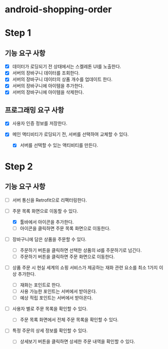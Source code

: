 # android-shopping-order
# Step 1
## 기능 요구 사항
- [x] 데이터가 로딩되기 전 상태에서는 스켈레톤 UI를 노출한다.
- [x] 서버의 장바구니 데이터를 조회한다.
- [x] 서버의 장바구니 데이터의 상품 개수를 업데이트 한다.
- [x] 서버의 장바구니에 아이템을 추가한다.
- [x] 서버의 장바구니에 아이템을 삭제한다.

## 프로그래밍 요구 사항
- [x] 사용자 인증 정보를 저장한다.
  
- [x] 메인 액티비티가 로딩되기 전, 서버를 선택하여 교체할 수 있다.
  - [x] 서버를 선택할 수 있는 액티비티를 만든다.

# Step 2
## 기능 요구 사항
- [ ] 서버 통신을 Retrofit으로 리팩터링한다.

- [ ] 주문 목록 화면으로 이동할 수 있다.
  - [x] 툴바에서 아이콘을 추가한다.
  - [ ] 아이콘을 클릭하면 주문 목록 화면으로 이동한다.

- [ ] 장바구니에 담은 상품을 주문할 수 있다.
  - [ ] 주문하기 버튼을 클릭하면 선택한 상품의 id를 주문하기로 넘긴다.
  - [ ] 주문하기 버튼을 클릭하면 주문 화면으로 이동한다.

- [ ] 상품 주문 시 현실 세계의 쇼핑 서비스가 제공하는 재화 관련 요소를 최소 1가지 이상 추가한다.
  - [ ] 재화는 포인트로 한다.
  - [ ] 사용 가능한 포인트는 서버에서 받아온다.
  - [ ] 예상 적립 포인트는 서버에서 받아온다.

- [ ] 사용자 별로 주문 목록을 확인할 수 있다.
  - [ ] 주문 목록 화면에서 전체 주문 목록을 확인할 수 있다.

- [ ] 특정 주문의 상세 정보를 확인할 수 있다.
  - [ ] 상세보기 버튼을 클릭하면 상세한 주문 내역을 확인할 수 있다.